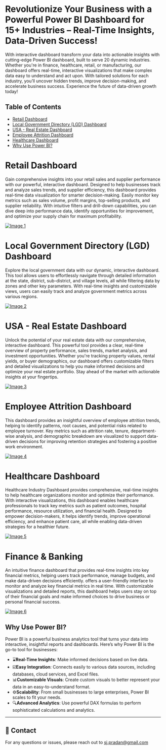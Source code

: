 # Revolutionize Your Business with a Powerful Power BI Dashboard for 15+ Industries – Real-Time Insights, Data-Driven Success!

With interactive dashboard transform your data into actionable insights with cutting-edge Power BI dashboard, built to serve 20 dynamic industries. Whether you're in finance, healthcare, retail, or manufacturing, our dashboard offers real-time, interactive visualizations that make complex data easy to understand and act upon. With tailored solutions for each industry, you’ll uncover hidden trends, improve decision-making, and accelerate business success. Experience the future of data-driven growth today!

## Table of Contents

- [Retail Dashboard](#retail-dashboard)
- [Local Government Directory (LGD) Dashboard](#local-government-directory-lgd-dashboard)
- [USA - Real Estate Dashboard](#usa---real-estate-dashboard)
- [Employee Attrition Dashboard](#employee-attrition-dashboard)
- [Healthcare Dashboard](#healthcare-dashboard)
- [Why Use Power BI?](#why-use-power-bi)

# Retail Dashboard

Gain comprehensive insights into your retail sales and supplier performance with our powerful, interactive dashboard. Designed to help businesses track and analyze sales trends, and supplier efficiency, this dashboard provides real-time data visualization for smarter decision-making. Easily monitor key metrics such as sales volume, profit margins, top-selling products, and supplier reliability. With intuitive filters and drill-down capabilities, you can dive deep into performance data, identify opportunities for improvement, and optimize your supply chain for maximum profitability.


[![Image 1](https://github.com/sjpradhan/Dashboards/blob/gh-pages/Images/Retail%20Dashboard.png)](https://app.powerbi.com/view?r=eyJrIjoiYzU5OWJjOGQtOGNjNy00MjY0LTkwZWEtZjIwNDA1ODhlMmJmIiwidCI6ImNmMzM1YjY0LTg5NzAtNGZiNS1hYWVlLTczMTMwYzczNTEzOSJ9&pageName=61601f004800b9036737)

# Local Government Directory (LGD) Dashboard

Explore the local government data with our dynamic, interactive dashboard. This tool allows users to effortlessly navigate through detailed information at the state, district, sub-district, and village levels, all while filtering data by zones and other key parameters. With real-time insights and customizable views, users can easily track and analyze government metrics across various regions.

[![Image 2](https://github.com/sjpradhan/Dashboards/blob/gh-pages/Images/LGD-%20Dashboard.png)](https://app.powerbi.com/view?r=eyJrIjoiMjYwNDU0MzgtN2M2NC00M2UwLTljZWUtY2FmNGNjNGUxYjA5IiwidCI6ImNmMzM1YjY0LTg5NzAtNGZiNS1hYWVlLTczMTMwYzczNTEzOSJ9&pageName=848ad9c79b1971ff7579)

# USA - Real Estate Dashboard

Unlock the potential of your real estate data with our comprehensive, interactive dashboard. This powerful tool provides a clear, real-time overview of property performance, sales trends, market analysis, and investment opportunities. Whether you're tracking property values, rental yields, or buyer demographics, our dashboard offers customizable filters and detailed visualizations to help you make informed decisions and optimize your real estate portfolio. Stay ahead of the market with actionable insights at your fingertips.

[![Image 3](https://github.com/sjpradhan/Dashboards/blob/gh-pages/Images/USA%20Real%20Estate%20Dashboard.png)](https://app.powerbi.com/view?r=eyJrIjoiZGI5OGQ5MzktZDYwMS00ZjAyLWJlZjgtYWE4MThmZmIwOGQ1IiwidCI6ImNmMzM1YjY0LTg5NzAtNGZiNS1hYWVlLTczMTMwYzczNTEzOSJ9)

# Employee Attrition Dashboard

This dashboard provides an insightful overview of employee attrition trends, helping to identify patterns, root causes, and potential risks related to employee turnover. Key metrics such as attrition rate, tenure, department-wise analysis, and demographic breakdown are visualized to support data-driven decisions for improving retention strategies and fostering a positive work environment.

[![Image 4](https://github.com/sjpradhan/Dashboards/blob/gh-pages/Images/HR%20Attrition.png)](https://app.powerbi.com/view?r=eyJrIjoiNzVmNjI3YjItODE1Zi00Mzc5LTk4MDctMmQyNTQ4NGU4OTIzIiwidCI6ImNmMzM1YjY0LTg5NzAtNGZiNS1hYWVlLTczMTMwYzczNTEzOSJ9&pageName=28bb6b8bb2c36d15fb38)

# Healthcare Dashboard

Healthcare Industry Dashboard provides comprehensive, real-time insights to help healthcare organizations monitor and optimize their performance. With interactive visualizations, this dashboard enables healthcare professionals to track key metrics such as patient outcomes, hospital performance, resource utilization, and financial health. Designed to empower decision-makers, it helps identify trends, improve operational efficiency, and enhance patient care, all while enabling data-driven strategies for a healthier future.

[![Image 5](https://github.com/sjpradhan/Dashboards/blob/gh-pages/Images/Healthcare.png)](https://app.powerbi.com/view?r=eyJrIjoiYzZlNTJjNzgtZWZlYS00ZDgyLTgyMzItYjlhY2JjZTAyYTY1IiwidCI6ImNmMzM1YjY0LTg5NzAtNGZiNS1hYWVlLTczMTMwYzczNTEzOSJ9&pageName=fef90244ad61444701e5)

# Finance & Banking

An intuitive finance dashboard that provides real-time insights into key financial metrics, helping users track performance, manage budgets, and make data-driven decisions efficiently. offers a user-friendly interface to monitor and analyze key financial metrics in real time. With customizable visualizations and detailed reports, this dashboard helps users stay on top of their financial goals and make informed choices to drive business or personal financial success.

[![Image 6](https://github.com/sjpradhan/Dashboards/blob/gh-pages/Images/Finance%20%26%20Banking.png)](https://app.powerbi.com/view?r=eyJrIjoiY2I2ZDhlNTEtNDY2MS00YjU2LWFlYzktOWViMTgxMDk4MGZkIiwidCI6ImNmMzM1YjY0LTg5NzAtNGZiNS1hYWVlLTczMTMwYzczNTEzOSJ9
)

## Why Use Power BI?

Power BI is a powerful business analytics tool that turns your data into interactive, insightful reports and dashboards. Here’s why Power BI is the go-to tool for businesses:

- ⌛**Real-Time Insights**: Make informed decisions based on live data.
- ☑️**Easy Integration**: Connects easily to various data sources, including databases, cloud services, and Excel files.
- 📊**Customizable Visuals**: Create custom visuals to better represent your data in an easy-to-understand format.
- ⚙️**Scalability**: From small businesses to large enterprises, Power BI scales to fit your needs.
- 🔍**Advanced Analytics**: Use powerful DAX formulas to perform sophisticated calculations and analytics.

---


## 🤝 Contact

For any questions or issues, please reach out to [sj.pradan@gmail.com](mailto:youremail@example.com)


